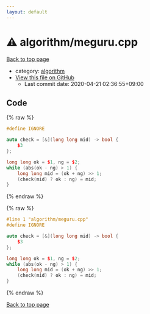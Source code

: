 ```yaml
---
layout: default
---
```


<!-- mathjax config similar to math.stackexchange -->
<script type="text/javascript" async
  src="https://cdnjs.cloudflare.com/ajax/libs/mathjax/2.7.5/MathJax.js?config=TeX-MML-AM_CHTML">
</script>
<script type="text/x-mathjax-config">
  MathJax.Hub.Config({
    TeX: { equationNumbers: { autoNumber: "AMS" }},
    tex2jax: {
      inlineMath: [ ['$','$'] ],
      processEscapes: true
    },
    "HTML-CSS": { matchFontHeight: false },
    displayAlign: "left",
    displayIndent: "2em"
  });
</script>

<script type="text/javascript" src="https://cdnjs.cloudflare.com/ajax/libs/jquery/3.4.1/jquery.min.js"></script>
<script src="https://cdn.jsdelivr.net/npm/jquery-balloon-js@1.1.2/jquery.balloon.min.js" integrity="sha256-ZEYs9VrgAeNuPvs15E39OsyOJaIkXEEt10fzxJ20+2I=" crossorigin="anonymous"></script>
<script type="text/javascript" src="../../assets/js/copy-button.js"></script>
<link rel="stylesheet" href="../../assets/css/copy-button.css" />


# :warning: algorithm/meguru.cpp

<a href="../../index.html">Back to top page</a>

* category: <a href="../../index.html#ed469618898d75b149e5c7c4b6a1c415">algorithm</a>
* <a href="{{ site.github.repository_url }}/blob/master/algorithm/meguru.cpp">View this file on GitHub</a>
    - Last commit date: 2020-04-21 02:36:55+09:00




## Code

<a id="unbundled"></a>
{% raw %}
```cpp
#define IGNORE

auto check = [&](long long mid) -> bool {
    $3
};

long long ok = $1, ng = $2;
while (abs(ok - ng) > 1) {
    long long mid = (ok + ng) >> 1;
    (check(mid) ? ok : ng) = mid;
}

```
{% endraw %}

<a id="bundled"></a>
{% raw %}
```cpp
#line 1 "algorithm/meguru.cpp"
#define IGNORE

auto check = [&](long long mid) -> bool {
    $3
};

long long ok = $1, ng = $2;
while (abs(ok - ng) > 1) {
    long long mid = (ok + ng) >> 1;
    (check(mid) ? ok : ng) = mid;
}

```
{% endraw %}

<a href="../../index.html">Back to top page</a>

